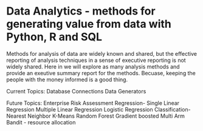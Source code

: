 # Data Analytics - methods for generating value from data with Python, R and SQL

Methods for analysis of data are widely known and shared,
but the effective reporting of analysis techniques in a 
sense of executive reporting is not widely shared.  Here in
we will explore as many analysis methods and provide an exeutive
summary report for the methods. Becuase, keeping the people with 
the money informed is a good thing.

Current Topics:
Database Connections
Data Generators


Future Topics:
Enterprise Risk Assessment
Regression-
    Single Linear Regression
    Multiple Linear Regression
    Logistic Regression
Classification-
    Nearest Neighbor
    K-Means
    Random Forest
    Gradient boosted
    Multi Arm Bandit - resource allocation